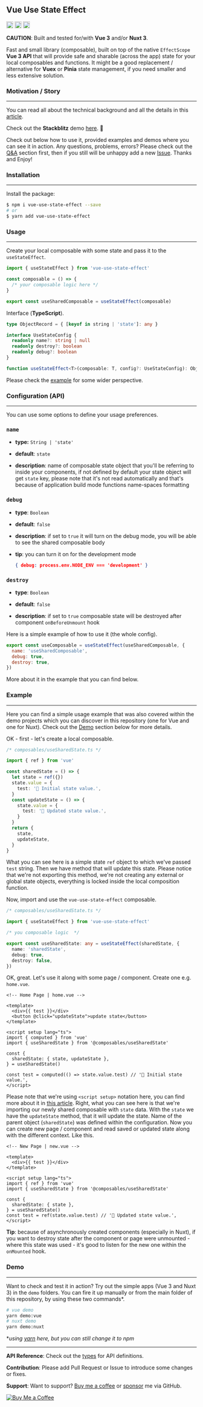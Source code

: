 ## Vue Use State Effect

<a href="https://badge.fury.io/js/vue-use-state-effect"><img src="https://img.shields.io/github/workflow/status/lukasborawski/vue-use-state-effect/CI" alt="npm version" height="18"></a>
<a href="https://badge.fury.io/js/vue-use-state-effect"><img src="https://d25lcipzij17d.cloudfront.net/badge.svg?id=js&r=r&type=6e&v=0.1.0&x2=0" alt="npm version" height="18"></a>
<a href="https://badge.fury.io/js/vue-use-state-effect"><img src="https://img.shields.io/bundlephobia/min/vue-use-state-effect" alt="npm version" height="18"></a>

**CAUTION**: Built and tested for/with **Vue 3** and/or **Nuxt 3**.

Fast and small library (composable), built on top of the native `EffectScope` **Vue 3 API** that will provide safe and sharable (across the app) state for your local composables and functions. It might be a good replacement / alternative for **Vuex** or **Pinia** state management, if you need smaller and less extensive solution.

### Motivation / Story

---

You can read all about the technical background and all the details in this [article](https://lukasborawski.medium.com/vue-use-state-effect-14f81a6c8d62).

Check out the **Stackblitz** demo [here](https://stackblitz.com/edit/vue-use-state-effect-demo). 🚀

Check out below how to use it, provided examples and demos where you can see it in action. Any questions, problems, errors? Please 
check out the [Q&A](#questions) section first, then if you still will be unhappy add a new [Issue](/issues). Thanks and Enjoy!

### Installation

---

Install the package:

```bash
$ npm i vue-use-state-effect --save
# or
$ yarn add vue-use-state-effect
```

### Usage

---

Create your local composable with some state and pass it to the `useStateEffect`.

```javascript
import { useStateEffect } from 'vue-use-state-effect'

const composable = () => {
  /* your composable logic here */
}

export const useSharedComposable = useStateEffect(composable)
```

Interface (**TypeScript**).

```typescript
type ObjectRecord = { [keyof in string | 'state']: any }

interface UseStateConfig {
  readonly name?: string | null
  readonly destroy?: boolean
  readonly debug?: boolean
}

function useStateEffect<T>(composable: T, config?: UseStateConfig): ObjectRecord | Ref<null>
```

Please check the [example](#example) for some wider perspective.

### Configuration (API)

---

You can use some options to define your usage preferences.

### `name`

- **type:** `String | 'state'`

- **default**: `state`

- **description**: name of composable state object that you'll be referring to inside your components, if not defined by default your state object will get `state` key, please note that it's not read automatically and that's because of application build mode functions name-spaces formatting

### `debug`

- **type**: `Boolean`

- **default**: `false`

- **description**: if set to `true` it will turn on the debug mode, you will be able to see the shared composable body

- **tip**: you can turn it on for the development mode
   
    ```json
    { debug: process.env.NODE_ENV === 'development' }
    ```` 

### `destroy`

- **type**: `Boolean`

- **default**: `false`

- **description**: if set to `true` composable state will be destroyed after component `onBeforeUnmount` hook

Here is a simple example of how to use it (the whole config).

```javascript
export const useComposable = useStateEffect(useSharedComposable, {
  name: 'useSharedComposable',
  debug: true,
  destroy: true,
})
```

More about it in the example that you can find below.

### Example

---

Here you can find a simple usage example that was also covered within the demo projects which you can discover in this repository (one for Vue and one for Nuxt). Check out the [Demo](#demo) section below for more details.

OK - first - let's create a local composable.

```typescript
/* composables/useSharedState.ts */

import { ref } from 'vue'

const sharedState = () => {
  let state = ref({})
  state.value = {
    test: '🚀 Initial state value.',
  }
  const updateState = () => {
    state.value = {
      test: '🌝 Updated state value.',
    }
  }
  return {
    state,
    updateState,
  }
}
```

What you can see here is a simple state `ref` object to which we've passed `test` string. Then we have method that will update this state. Please notice that we're not exporting this method, we're not creating any external or global state objects, everything is locked inside the local composition function.

Now, import and use the `vue-use-state-effect` composable.

```typescript
/* composables/useSharedState.ts */

import { useStateEffect } from 'vue-use-state-effect'

/* you composable logic  */

export const useSharedState: any = useStateEffect(sharedState, {
  name: 'sharedState',
  debug: true,
  destroy: false,
})
```

OK, great. Let's use it along with some page / component. Create one e.g. `home.vue`.

```vue
<!-- Home Page | home.vue -->

<template>
  <div>{{ test }}</div>
  <button @click="updateState">update state</button>
</template>

<script setup lang="ts">
import { computed } from 'vue'
import { useSharedState } from '@composables/useSharedState'

const {
  sharedState: { state, updateState },
} = useSharedState()

const test = computed(() => state.value.test) // '🚀 Initial state value.',
</script>
```

Please note that we're using `<script setup>` notation here, you can find more about it in [this article](https://itnext.io/vue-3-script-setup-afb42a53462a). Right, what you can see here is that we're importing our newly shared composable with `state` data. With the `state` we have the `updateState` method, that it will update the state. Name of the parent object (`sharedState`) was defined within the configuration. Now you can create new page / component and read saved or updated state along with the different context. Like this.

```vue
<!-- New Page | new.vue -->

<template>
  <div>{{ test }}</div>
</template>

<script setup lang="ts">
import { ref } from 'vue'
import { useSharedState } from '@composables/useSharedState'

const {
  sharedState: { state },
} = useSharedState()
const test = ref(state.value.test) // '🌝 Updated state value.',
</script>
```

**Tip**: because of asynchronously created components (especially in Nuxt), if you want to destroy state after the component or page were unmounted - where this state was used - it's good to listen for the new one within the `onMounted` hook.

### Demo

---

Want to check and test it in action? Try out the simple apps (Vue 3 and Nuxt 3) in the `demo` folders. You can fire it up manually or from the main folder of this repository, by using these two commands*.

```bash
# vue demo
yarn demo:vue
# nuxt demo
yarn demo:nuxt
```

**using [yarn](https://yarnpkg.com) here, but you can still change it to npm*

---

**API Reference**: Check out the [types](/src/types.d.ts) for API definitions.

**Contribution**: Please add Pull Request or Issue to introduce some changes or fixes.

**Support**: Want to support? [Buy me a coffee](https://www.buymeacoffee.com/lukas.borawski) or [sponsor](https://github.com/sponsors/lukasborawski) me via GitHub.

<a href="https://www.buymeacoffee.com/lukas.borawski" target="__blank"><img src="https://cdn.buymeacoffee.com/buttons/v2/default-blue.png" alt="Buy Me a Coffee"></a>
